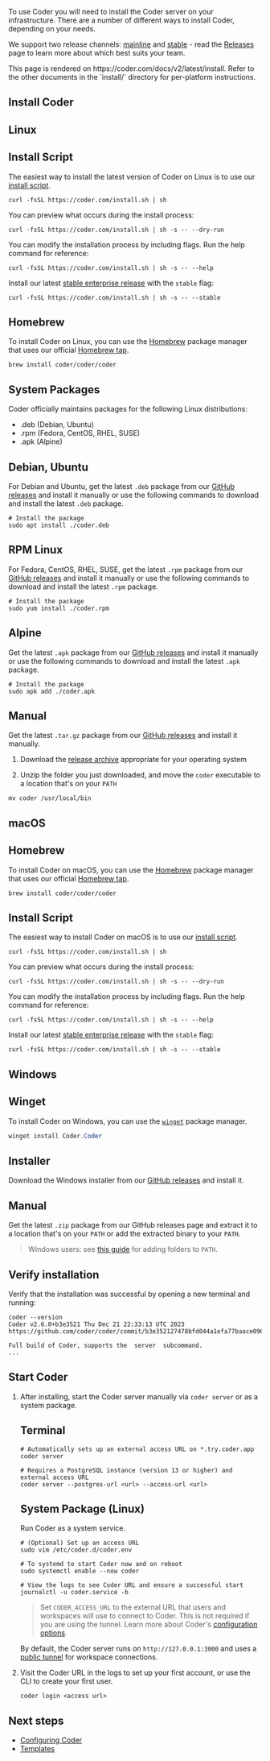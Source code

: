 To use Coder you will need to install the Coder server on your infrastructure.
There are a number of different ways to install Coder, depending on your needs.

We support two release channels: [mainline](https://github.com/coder/coder/releases/latest) and [stable](https://github.com/coder/coder/releases/latest) - read the [Releases](./releases.md) page to learn more about which best suits your team.

<children>
  This page is rendered on https://coder.com/docs/v2/latest/install. Refer to the other documents in the `install/` directory for per-platform instructions.
</children>

## Install Coder

<div class="tabs">

## Linux

<div class="tabs">

## Install Script

The easiest way to install the latest version of Coder on Linux is to use our
[install script](https://github.com/coder/coder/blob/main/install.sh).

```shell
curl -fsSL https://coder.com/install.sh | sh
```

You can preview what occurs during the install process:

```shell
curl -fsSL https://coder.com/install.sh | sh -s -- --dry-run
```

You can modify the installation process by including flags. Run the help command
for reference:

```shell
curl -fsSL https://coder.com/install.sh | sh -s -- --help
```

Install our latest [stable enterprise release](./releases.md) with the `stable` flag:

```shell
curl -fsSL https://coder.com/install.sh | sh -s -- --stable
```

## Homebrew

To install Coder on Linux, you can use the [Homebrew](https://brew.sh/) package
manager that uses our official
[Homebrew tap](https://github.com/coder/homebrew-coder).

```shell
brew install coder/coder/coder
```

## System Packages

Coder officially maintains packages for the following Linux distributions:

- .deb (Debian, Ubuntu)
- .rpm (Fedora, CentOS, RHEL, SUSE)
- .apk (Alpine)

<div class="tabs">

## Debian, Ubuntu

For Debian and Ubuntu, get the latest `.deb` package from our
[GitHub releases](https://github.com/coder/coder/releases/latest) and install it
manually or use the following commands to download and install the latest `.deb`
package.

```shell
# Install the package
sudo apt install ./coder.deb
```

## RPM Linux

For Fedora, CentOS, RHEL, SUSE, get the latest `.rpm` package from our
[GitHub releases](https://github.com/coder/coder/releases/latest) and install it
manually or use the following commands to download and install the latest `.rpm`
package.

```shell
# Install the package
sudo yum install ./coder.rpm
```

## Alpine

Get the latest `.apk` package from our
[GitHub releases](https://github.com/coder/coder/releases/latest) and install it
manually or use the following commands to download and install the latest `.apk`
package.

```shell
# Install the package
sudo apk add ./coder.apk
```

</div>

## Manual

Get the latest `.tar.gz` package from our
[GitHub releases](https://github.com/coder/coder/releases/latest) and install it
manually.

1. Download the
   [release archive](https://github.com/coder/coder/releases/latest) appropriate
   for your operating system

2. Unzip the folder you just downloaded, and move the `coder` executable to a
   location that's on your `PATH`

```shell
mv coder /usr/local/bin
```

</div>

## macOS

<div class="tabs">

## Homebrew

To install Coder on macOS, you can use the [Homebrew](https://brew.sh/) package
manager that uses our official
[Homebrew tap](https://github.com/coder/homebrew-coder).

```shell
brew install coder/coder/coder
```

## Install Script

The easiest way to install Coder on macOS is to use our
[install script](https://github.com/coder/coder/blob/main/install.sh).

```shell
curl -fsSL https://coder.com/install.sh | sh
```

You can preview what occurs during the install process:

```shell
curl -fsSL https://coder.com/install.sh | sh -s -- --dry-run
```

You can modify the installation process by including flags. Run the help command
for reference:

```shell
curl -fsSL https://coder.com/install.sh | sh -s -- --help
```

Install our latest [stable enterprise release](./releases.md) with the `stable` flag:

```shell
curl -fsSL https://coder.com/install.sh | sh -s -- --stable
```

</div>

## Windows

<div class="tabs">

## Winget

To install Coder on Windows, you can use the
[`winget`](https://learn.microsoft.com/en-us/windows/package-manager/winget/#use-winget)
package manager.

```powershell
winget install Coder.Coder
```

## Installer

Download the Windows installer from our
[GitHub releases](https://github.com/coder/coder/releases/latest) and install
it.

## Manual

Get the latest `.zip` package from our GitHub releases page and extract it to a
location that's on your `PATH` or add the extracted binary to your `PATH`.

> Windows users: see
> [this guide](https://answers.microsoft.com/en-us/windows/forum/all/adding-path-variable/97300613-20cb-4d85-8d0e-cc9d3549ba23)
> for adding folders to `PATH`.

</div>

</div>

## Verify installation

Verify that the installation was successful by opening a new terminal and
running:

```console
coder --version
Coder v2.6.0+b3e3521 Thu Dec 21 22:33:13 UTC 2023
https://github.com/coder/coder/commit/b3e352127478bfd044a1efa77baace096096d1e6

Full build of Coder, supports the  server  subcommand.
...
```

## Start Coder

1. After installing, start the Coder server manually via `coder server` or as a
   system package.

    <div class="tabs">

   ## Terminal

   ```shell
   # Automatically sets up an external access URL on *.try.coder.app
   coder server

   # Requires a PostgreSQL instance (version 13 or higher) and external access URL
   coder server --postgres-url <url> --access-url <url>
   ```

   ## System Package (Linux)

   Run Coder as a system service.

   ```shell
   # (Optional) Set up an access URL
   sudo vim /etc/coder.d/coder.env

   # To systemd to start Coder now and on reboot
   sudo systemctl enable --now coder

   # View the logs to see Coder URL and ensure a successful start
   journalctl -u coder.service -b
   ```

    </div>

   > Set `CODER_ACCESS_URL` to the external URL that users and workspaces will
   > use to connect to Coder. This is not required if you are using the tunnel.
   > Learn more about Coder's [configuration options](../admin/configure.md).

   By default, the Coder server runs on `http://127.0.0.1:3000` and uses a
   [public tunnel](../admin/configure.md#tunnel) for workspace connections.

2. Visit the Coder URL in the logs to set up your first account, or use the CLI
   to create your first user.

   ```shell
   coder login <access url>
   ```

## Next steps

- [Configuring Coder](../admin/configure.md)
- [Templates](../templates/index.md)
